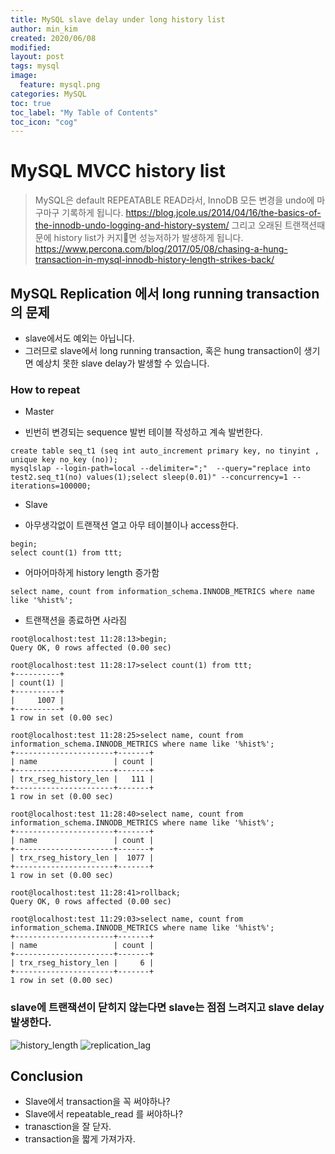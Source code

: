 ```yaml
---
title: MySQL slave delay under long history list
author: min_kim
created: 2020/06/08
modified:
layout: post
tags: mysql
image:
  feature: mysql.png
categories: MySQL
toc: true
toc_label: "My Table of Contents"
toc_icon: "cog"
---
```


# MySQL MVCC history list 
> MySQL은 default REPEATABLE READ라서, InnoDB 모든 변경을 undo에 마구마구 기록하게 됩니다.
https://blog.jcole.us/2014/04/16/the-basics-of-the-innodb-undo-logging-and-history-system/
그리고 오래된 트랜잭션때문에 history list가 커지면 성능저하가 발생하게 됩니다.
https://www.percona.com/blog/2017/05/08/chasing-a-hung-transaction-in-mysql-innodb-history-length-strikes-back/

## MySQL Replication 에서 long running transaction의 문제
* slave에서도 예외는 아닙니다.
* 그러므로 slave에서 long running transaction, 혹은 hung transaction이 생기면 예상치 못한 slave delay가 발생할 수 있습니다.

### How to repeat
* Master
- 빈번히 변경되는 sequence 발번 테이블 작성하고 계속 발번한다.

```
create table seq_t1 (seq int auto_increment primary key, no tinyint , unique key no_key (no));
mysqlslap --login-path=local --delimiter=";"  --query="replace into test2.seq_t1(no) values(1);select sleep(0.01)" --concurrency=1 --iterations=100000;
```

* Slave
- 아무생각없이 트랜잭션 열고 아무 테이블이나 access한다.

```
begin;
select count(1) from ttt;
```

- 어마어마하게 history length 증가함

```
select name, count from information_schema.INNODB_METRICS where name like '%hist%';
```

- 트랜잭션을 종료하면 사라짐

```
root@localhost:test 11:28:13>begin;
Query OK, 0 rows affected (0.00 sec)

root@localhost:test 11:28:17>select count(1) from ttt;
+----------+
| count(1) |
+----------+
|     1007 |
+----------+
1 row in set (0.00 sec)

root@localhost:test 11:28:25>select name, count from information_schema.INNODB_METRICS where name like '%hist%';
+----------------------+-------+
| name                 | count |
+----------------------+-------+
| trx_rseg_history_len |   111 |
+----------------------+-------+
1 row in set (0.00 sec)

root@localhost:test 11:28:40>select name, count from information_schema.INNODB_METRICS where name like '%hist%';
+----------------------+-------+
| name                 | count |
+----------------------+-------+
| trx_rseg_history_len |  1077 |
+----------------------+-------+
1 row in set (0.00 sec)

root@localhost:test 11:28:41>rollback;
Query OK, 0 rows affected (0.00 sec)

root@localhost:test 11:29:03>select name, count from information_schema.INNODB_METRICS where name like '%hist%';
+----------------------+-------+
| name                 | count |
+----------------------+-------+
| trx_rseg_history_len |     6 |
+----------------------+-------+
1 row in set (0.00 sec)
```

### slave에 트랜잭션이 닫히지 않는다면 slave는 점점 느려지고 slave delay발생한다.
![history_length]({{site_url}}/uploads/slave_delay_and_history_length-hisory_length.png)
![replication_lag]({{site_url}}/uploads/slave_delay_and_history_length-replication_lag.png)

## Conclusion
* Slave에서 transaction을 꼭 써야하나? 
* Slave에서 repeatable_read 를 써야하나? 
* tranasction을 잘 닫자.
* transaction을 짧게 가져가자.
